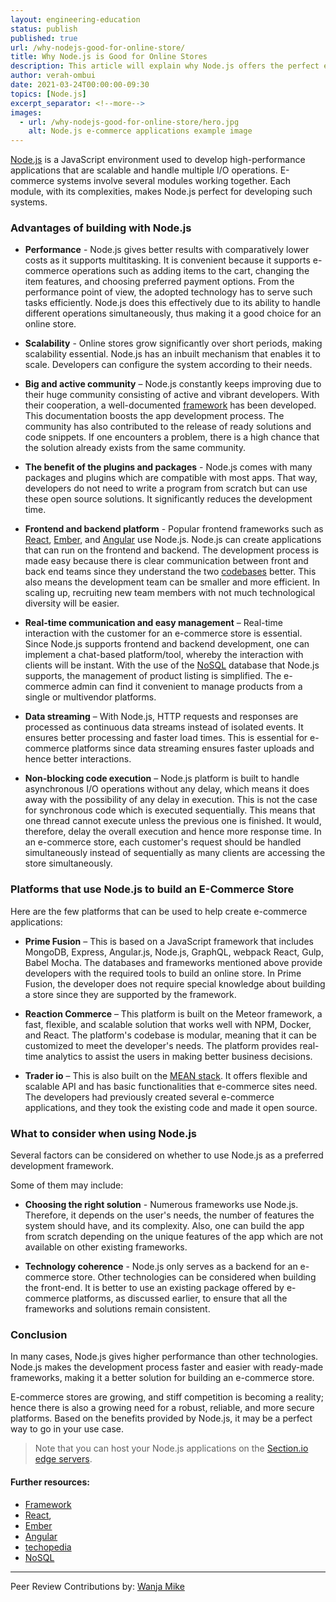 ```yaml
---
layout: engineering-education
status: publish
published: true
url: /why-nodejs-good-for-online-store/
title: Why Node.js is Good for Online Stores
description: This article will explain why Node.js offers the perfect environment for developing e-commerce stores or applications. Node.js gives higher performance than other technologies. Node.js makes the development process faster and easier with ready-made frameworks.
author: verah-ombui
date: 2021-03-24T00:00:00-09:30
topics: [Node.js]
excerpt_separator: <!--more-->
images:
  - url: /why-nodejs-good-for-online-store/hero.jpg
    alt: Node.js e-commerce applications example image
---
```

[Node.js](https://nodejs.dev/learn) is a JavaScript environment used to develop high-performance applications that are scalable and handle multiple I/O operations. E-commerce systems involve several modules working together. Each module, with its complexities, makes Node.js perfect for developing such systems.
<!--more-->
### Advantages of building with Node.js
- **Performance** - Node.js gives better results with comparatively lower costs as it supports multitasking. It is convenient because it supports e-commerce operations such as adding items to the cart, changing the item features, and choosing preferred payment options. From the performance point of view, the adopted technology has to serve such tasks efficiently. Node.js does this effectively due to its ability to handle different operations simultaneously, thus making it a good choice for an online store.

- **Scalability** - Online stores grow significantly over short periods, making scalability essential. Node.js has an inbuilt mechanism that enables it to scale. Developers can configure the system according to their needs.

- **Big and active community** – Node.js constantly keeps improving due to their huge community consisting of active and vibrant developers. With their cooperation, a well-documented [framework](https://hackr.io/blog/what-is-frameworks) has been developed. This documentation boosts the app development process. The community has also contributed to the release of ready solutions and code snippets. If one encounters a problem, there is a high chance that the solution already exists from the same community.

- **The benefit of the plugins and packages** - Node.js comes with many packages and plugins which are compatible with most apps. That way, developers do not need to write a program from scratch but can use these open source solutions. It significantly reduces the development time. 

- **Frontend and backend platform** - Popular frontend frameworks such as [React](https://reactjs.org/tutorial/tutorial.html), [Ember](https://guides.emberjs.com/release/tutorial/part-1/), and [Angular](https://angular.io/tutorial) use Node.js. Node.js can create applications that can run on the frontend and backend. The development process is made easy because there is clear communication between front and back end teams since they understand the two [codebases](https://www.techopedia.com/definition/23962/codebase) better. This also means the development team can be smaller and more efficient. In scaling up, recruiting new team members with not much technological diversity will be easier.

- **Real-time communication and easy management** – Real-time interaction with the customer for an e-commerce store is essential. Since Node.js supports frontend and backend development, one can implement a chat-based platform/tool, whereby the interaction with clients will be instant. With the use of the [NoSQL](https://www.mongodb.com/nosql-explained) database that Node.js supports, the management of product listing is simplified. The e-commerce admin can find it convenient to manage products from a single or multivendor platforms.

- **Data streaming** – With Node.js, HTTP requests and responses are processed as continuous data streams instead of isolated events. It ensures better processing and faster load times. This is essential for e-commerce platforms since data streaming ensures faster uploads and hence better interactions.

- **Non-blocking code execution** – Node.js platform is built to handle asynchronous I/O operations without any delay, which means it does away with the possibility of any delay in execution. This is not the case for synchronous code which is executed sequentially. This means that one thread cannot execute unless the previous one is finished. It would, therefore, delay the overall execution and hence more response time. In an e-commerce store, each customer's request should be handled simultaneously instead of sequentially as many clients are accessing the store simultaneously.

### Platforms that use Node.js to build an E-Commerce Store

Here are the few platforms that can be used to help create e-commerce applications:
- **Prime Fusion** – This is based on a JavaScript framework that includes MongoDB, Express, Angular.js, Node.js, GraphQL, webpack React, Gulp, Babel Mocha. The databases and frameworks mentioned above provide developers with the required tools to build an online store. In Prime Fusion, the developer does not require special knowledge about building a store since they are supported by the framework.

- **Reaction Commerce** – This platform is built on the Meteor framework, a fast, flexible, and scalable solution that works well with NPM, Docker, and React. The platform's codebase is modular, meaning that it can be customized to meet the developer's needs. The platform provides real-time analytics to assist the users in making better business decisions. 

- **Trader io** – This is also built on the [MEAN stack](https://www.guru99.com/mean-stack-developer.html). It offers flexible and scalable API and has basic functionalities that e-commerce sites need. The developers had previously created several e-commerce applications, and they took the existing code and made it open source.

### What to consider when using Node.js
Several factors can be considered on whether to use Node.js as a preferred development framework. 

Some of them may include:
- **Choosing the right solution** - Numerous frameworks use Node.js. Therefore, it depends on the user's needs, the number of features the system should have, and its complexity. Also, one can build the app from scratch depending on the unique features of the app which are not available on other existing frameworks.

- **Technology coherence** - Node.js only serves as a backend for an e-commerce store. Other technologies can be considered when building the front-end. It is better to use an existing package offered by e-commerce platforms, as discussed earlier, to ensure that all the frameworks and solutions remain consistent.

### Conclusion
In many cases, Node.js gives higher performance than other technologies. Node.js makes the development process faster and easier with ready-made frameworks, making it a better solution for building an e-commerce store. 

E-commerce stores are growing, and stiff competition is becoming a reality; hence there is also a growing need for a robust, reliable, and more secure platforms. Based on the benefits provided by Node.js, it may be a perfect way to go in your use case. 

>Note that you can host your Node.js applications on the [Section.io edge servers](https://www.section.io/modules/nodejs-edge-hosting/). 

#### Further resources:
- [Framework](https://hackr.io/blog/what-is-frameworks) 
- [React](https://reactjs.org/tutorial/tutorial.html), 
- [Ember](https://guides.emberjs.com/release/tutorial/part-1/)
- [Angular](https://angular.io/tutorial) 
- [techopedia](https://www.techopedia.com/definition/23962/codebase) 
- [NoSQL](https://www.mongodb.com/nosql-explained) 

---
Peer Review Contributions by: [Wanja Mike](/authors/michael-barasa/)
